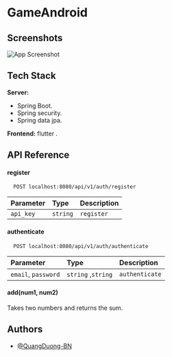 # GameAndroid
## Screenshots

![App Screenshot](https://giadinh.mediacdn.vn/296230595582509056/2022/2/28/ly-tham-1-16460167959361875529123.jpg)

## Tech Stack

**Server:** 
  - Spring Boot.
  - Spring security.
  - Spring data jpa.

**Frontend:** flutter .


## API Reference

#### register

```http
  POST localhost:8080/api/v1/auth/register
```

| Parameter | Type     | Description                |
| :-------- | :------- | :------------------------- |
| `api_key` | `string` |  `register`

#### authenticate

```http
  POST localhost:8080/api/v1/auth/authenticate
```

| Parameter | Type     | Description                       |
| :-------- | :------- | :-------------------------------- |
| `email`, `password` | `string` ,`string` | `authenticate` |

#### add(num1, num2)

Takes two numbers and returns the sum.


## Authors

- [@QuangDuong-BN](https://github.com/QuangDuong-BN)
  
